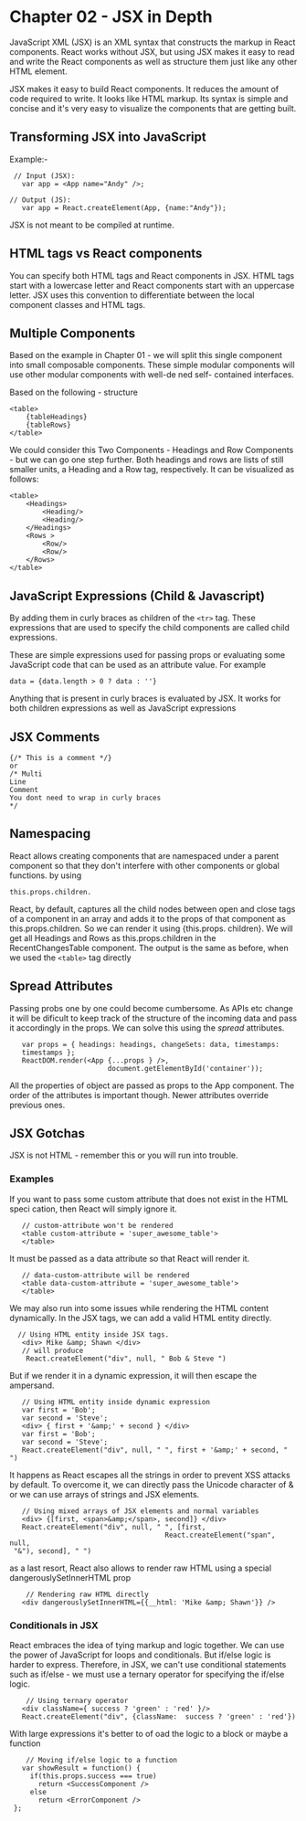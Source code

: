 # Chapter 02 - JSX in Depth

JavaScript XML (JSX) is an XML syntax that constructs the markup in React components. React works without JSX, but using JSX makes it easy to read and write the React components as well as structure them just like any other HTML element.

JSX makes it easy to build React components. It reduces the amount of code required to write. It looks like HTML markup. Its syntax is simple and concise and it's very easy to visualize the components that are getting built.

## Transforming JSX into JavaScript
Example:-
```
 // Input (JSX):
   var app = <App name="Andy" />;

// Output (JS):
   var app = React.createElement(App, {name:"Andy"});
```
JSX is not meant to be compiled at runtime.

## HTML tags vs React components
You can specify both HTML tags and React components in JSX.
HTML tags start with a lowercase letter and React components start with an uppercase letter.
JSX uses this convention to differentiate between the local component classes and HTML tags.

## Multiple Components
Based on the example in Chapter 01 - we will split this single component into small composable components.  These simple modular components will use other modular components with well-de ned self- contained interfaces.

Based on the following - structure
```
<table>
    {tableHeadings}
    {tableRows}
</table>
```
We could consider this Two Components - Headings and Row Components - but we can go one step further. Both headings and rows are lists of still smaller units, a Heading and a Row tag, respectively. It can be visualized as follows:
```
<table>
    <Headings>
        <Heading/>
        <Heading/>
    </Headings>
    <Rows >
        <Row/>
        <Row/>
    </Rows>
</table>
```
## JavaScript Expressions (Child & Javascript)
By adding them in curly braces as children of the 
``` <tr> ```
 tag. These expressions that are used to specify the child components are called child expressions.

These are simple expressions used for passing props or evaluating some JavaScript code that can be used as an attribute value. For example 
```
data = {data.length > 0 ? data : ''}
```

Anything that is present in curly braces is evaluated by JSX. It works for both children expressions as well as JavaScript expressions

## JSX Comments
```
{/* This is a comment */}
or
/* Multi
Line
Comment 
You dont need to wrap in curly braces
*/
```

## Namespacing
React allows creating components that are namespaced under a parent component so that they don't interfere with other components or global functions.
by using 
```
this.props.children.
```
React, by default, captures all the child nodes between open and close tags of a component in an array and adds it to the props of that component as this.props.children. So we can render it using {this.props. children}. We will get all Headings and Rows as this.props.children in the RecentChangesTable component. The output is the same as before, when we used the ```<table>``` tag directly

## Spread Attributes
Passing probs one by one could become cumbersome. As APIs etc change it will be dificult to keep track of the structure of the incoming data and pass it accordingly in the props. We can solve this using the *spread* attributes.

```
   var props = { headings: headings, changeSets: data, timestamps:
   timestamps };
   ReactDOM.render(<App {...props } />,
                        document.getElementById('container'));
```

All the properties of object are passed as props to the App component.
The order of the attributes is important though. Newer attributes override previous ones.

## JSX Gotchas
JSX is not HTML - remember this or you will run into trouble.
### Examples
If you want to pass some custom attribute that does not exist in the HTML speci cation, then React will simply ignore it.
```
   // custom-attribute won't be rendered
   <table custom-attribute = 'super_awesome_table'>
   </table>
```
It must be passed as a data attribute so that React will render it.
```
   // data-custom-attribute will be rendered
   <table data-custom-attribute = 'super_awesome_table'>
   </table>
```
We may also run into some issues while rendering the HTML content dynamically. In the JSX tags, we can add a valid HTML entity directly.
```
  // Using HTML entity inside JSX tags.
   <div> Mike &amp; Shawn </div>
   // will produce
    React.createElement("div", null, " Bob & Steve ")
```
But if we render it in a dynamic expression, it will then escape the ampersand.
```
   // Using HTML entity inside dynamic expression
   var first = 'Bob';
   var second = 'Steve';
   <div> { first + '&amp;' + second } </div>
   var first = 'Bob';
   var second = 'Steve';
   React.createElement("div", null, " ", first + '&amp;' + second, " ")
```
It happens as React escapes all the strings in order to prevent XSS attacks by default. To overcome it, we can directly pass the Unicode character of &amp; or we can use arrays of strings and JSX elements.
```
   // Using mixed arrays of JSX elements and normal variables
   <div> {[first, <span>&amp;</span>, second]} </div>
   React.createElement("div", null, " ", [first,
                                      React.createElement("span", null,
 "&"), second], " ")
```
 as a last resort, React also allows to render raw HTML using a special dangerouslySetInnerHTML prop
```
    // Rendering raw HTML directly
   <div dangerouslySetInnerHTML={{__html: 'Mike &amp; Shawn'}} />
```

### Conditionals in JSX
React embraces the idea of tying markup and logic together. We can use the power of JavaScript for loops and conditionals. But if/else logic is harder to express. Therefore, in JSX, we can't use conditional statements such as if/else - we must use a ternary operator for specifying the if/else logic.
```
    // Using ternary operator
   <div className={ success ? 'green' : 'red' }/>
   React.createElement("div", {className:  success ? 'green' : 'red'})
```
With large expressions it's better to of oad the logic to a block or maybe a function
```
    // Moving if/else logic to a function
   var showResult = function() {
     if(this.props.success === true)
       return <SuccessComponent />
     else
       return <ErrorComponent />
 };
```
